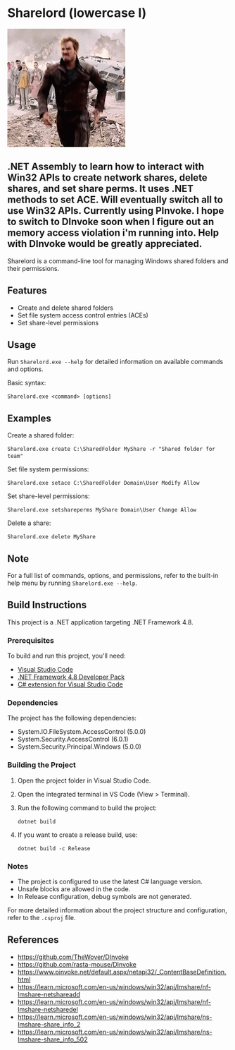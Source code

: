# Sharelord (lowercase l)
![](https://github.com/NocteDefensor/ShareLord/blob/main/starlord-dance.gif)

.NET Assembly to learn how to interact with Win32 APIs to create network shares, delete shares, and set share perms. It uses .NET methods to set ACE. Will eventually switch all to use Win32 APIs. Currently using PInvoke. I hope to switch to DInvoke soon when I figure out an memory access violation i'm running into. Help with DInvoke would be greatly appreciated.
---
Sharelord is a command-line tool for managing Windows shared folders and their permissions.

## Features

- Create and delete shared folders
- Set file system access control entries (ACEs)
- Set share-level permissions

## Usage

Run `Sharelord.exe --help` for detailed information on available commands and options.

Basic syntax:

```
Sharelord.exe <command> [options]
```

## Examples

Create a shared folder:
```
Sharelord.exe create C:\SharedFolder MyShare -r "Shared folder for team"
```

Set file system permissions:
```
Sharelord.exe setace C:\SharedFolder Domain\User Modify Allow
```

Set share-level permissions:
```
Sharelord.exe setshareperms MyShare Domain\User Change Allow
```

Delete a share:
```
Sharelord.exe delete MyShare
```

## Note

For a full list of commands, options, and permissions, refer to the built-in help menu by running `Sharelord.exe --help`.

## Build Instructions

This project is a .NET application targeting .NET Framework 4.8.

### Prerequisites

To build and run this project, you'll need:

- [Visual Studio Code](https://code.visualstudio.com/)
- [.NET Framework 4.8 Developer Pack](https://dotnet.microsoft.com/download/dotnet-framework/net48)
- [C# extension for Visual Studio Code](https://marketplace.visualstudio.com/items?itemName=ms-dotnettools.csharp)

### Dependencies

The project has the following dependencies:

- System.IO.FileSystem.AccessControl (5.0.0)
- System.Security.AccessControl (6.0.1)
- System.Security.Principal.Windows (5.0.0)


### Building the Project

1. Open the project folder in Visual Studio Code.
2. Open the integrated terminal in VS Code (View > Terminal).
3. Run the following command to build the project:

   ```
   dotnet build
   ```

4. If you want to create a release build, use:

   ```
   dotnet build -c Release
   ```

### Notes

- The project is configured to use the latest C# language version.
- Unsafe blocks are allowed in the code.
- In Release configuration, debug symbols are not generated.

For more detailed information about the project structure and configuration, refer to the `.csproj` file.

## References
- https://github.com/TheWover/DInvoke
- https://github.com/rasta-mouse/DInvoke
- https://www.pinvoke.net/default.aspx/netapi32/_ContentBaseDefinition.html
- https://learn.microsoft.com/en-us/windows/win32/api/lmshare/nf-lmshare-netshareadd
- https://learn.microsoft.com/en-us/windows/win32/api/lmshare/nf-lmshare-netsharedel
- https://learn.microsoft.com/en-us/windows/win32/api/lmshare/ns-lmshare-share_info_2
- https://learn.microsoft.com/en-us/windows/win32/api/lmshare/ns-lmshare-share_info_502
